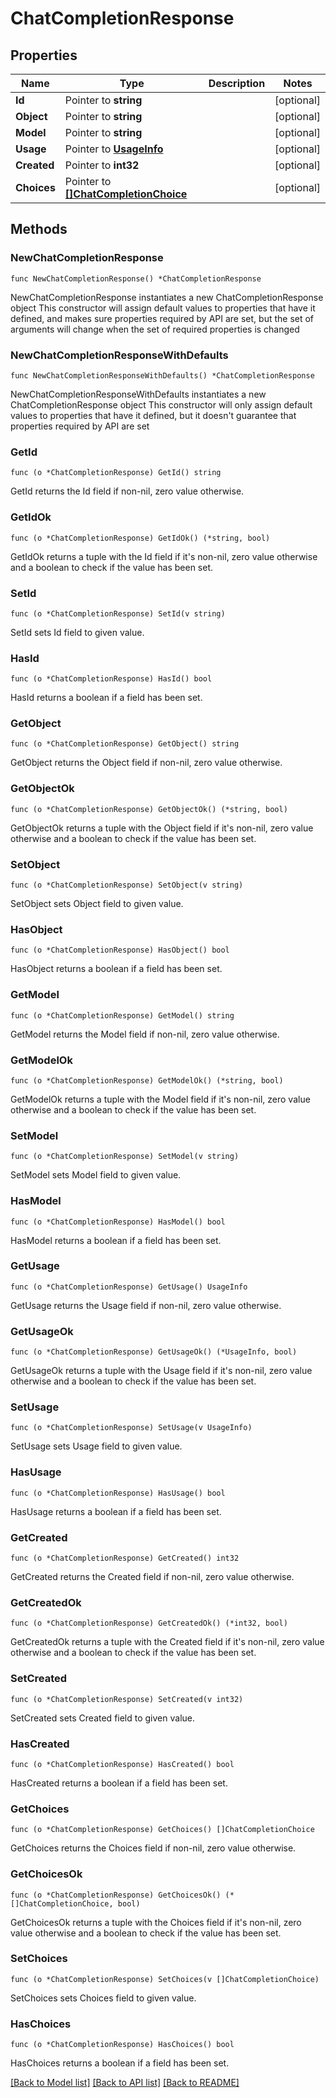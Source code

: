 # ChatCompletionResponse

## Properties

Name | Type | Description | Notes
------------ | ------------- | ------------- | -------------
**Id** | Pointer to **string** |  | [optional] 
**Object** | Pointer to **string** |  | [optional] 
**Model** | Pointer to **string** |  | [optional] 
**Usage** | Pointer to [**UsageInfo**](UsageInfo.md) |  | [optional] 
**Created** | Pointer to **int32** |  | [optional] 
**Choices** | Pointer to [**[]ChatCompletionChoice**](ChatCompletionChoice.md) |  | [optional] 

## Methods

### NewChatCompletionResponse

`func NewChatCompletionResponse() *ChatCompletionResponse`

NewChatCompletionResponse instantiates a new ChatCompletionResponse object
This constructor will assign default values to properties that have it defined,
and makes sure properties required by API are set, but the set of arguments
will change when the set of required properties is changed

### NewChatCompletionResponseWithDefaults

`func NewChatCompletionResponseWithDefaults() *ChatCompletionResponse`

NewChatCompletionResponseWithDefaults instantiates a new ChatCompletionResponse object
This constructor will only assign default values to properties that have it defined,
but it doesn't guarantee that properties required by API are set

### GetId

`func (o *ChatCompletionResponse) GetId() string`

GetId returns the Id field if non-nil, zero value otherwise.

### GetIdOk

`func (o *ChatCompletionResponse) GetIdOk() (*string, bool)`

GetIdOk returns a tuple with the Id field if it's non-nil, zero value otherwise
and a boolean to check if the value has been set.

### SetId

`func (o *ChatCompletionResponse) SetId(v string)`

SetId sets Id field to given value.

### HasId

`func (o *ChatCompletionResponse) HasId() bool`

HasId returns a boolean if a field has been set.

### GetObject

`func (o *ChatCompletionResponse) GetObject() string`

GetObject returns the Object field if non-nil, zero value otherwise.

### GetObjectOk

`func (o *ChatCompletionResponse) GetObjectOk() (*string, bool)`

GetObjectOk returns a tuple with the Object field if it's non-nil, zero value otherwise
and a boolean to check if the value has been set.

### SetObject

`func (o *ChatCompletionResponse) SetObject(v string)`

SetObject sets Object field to given value.

### HasObject

`func (o *ChatCompletionResponse) HasObject() bool`

HasObject returns a boolean if a field has been set.

### GetModel

`func (o *ChatCompletionResponse) GetModel() string`

GetModel returns the Model field if non-nil, zero value otherwise.

### GetModelOk

`func (o *ChatCompletionResponse) GetModelOk() (*string, bool)`

GetModelOk returns a tuple with the Model field if it's non-nil, zero value otherwise
and a boolean to check if the value has been set.

### SetModel

`func (o *ChatCompletionResponse) SetModel(v string)`

SetModel sets Model field to given value.

### HasModel

`func (o *ChatCompletionResponse) HasModel() bool`

HasModel returns a boolean if a field has been set.

### GetUsage

`func (o *ChatCompletionResponse) GetUsage() UsageInfo`

GetUsage returns the Usage field if non-nil, zero value otherwise.

### GetUsageOk

`func (o *ChatCompletionResponse) GetUsageOk() (*UsageInfo, bool)`

GetUsageOk returns a tuple with the Usage field if it's non-nil, zero value otherwise
and a boolean to check if the value has been set.

### SetUsage

`func (o *ChatCompletionResponse) SetUsage(v UsageInfo)`

SetUsage sets Usage field to given value.

### HasUsage

`func (o *ChatCompletionResponse) HasUsage() bool`

HasUsage returns a boolean if a field has been set.

### GetCreated

`func (o *ChatCompletionResponse) GetCreated() int32`

GetCreated returns the Created field if non-nil, zero value otherwise.

### GetCreatedOk

`func (o *ChatCompletionResponse) GetCreatedOk() (*int32, bool)`

GetCreatedOk returns a tuple with the Created field if it's non-nil, zero value otherwise
and a boolean to check if the value has been set.

### SetCreated

`func (o *ChatCompletionResponse) SetCreated(v int32)`

SetCreated sets Created field to given value.

### HasCreated

`func (o *ChatCompletionResponse) HasCreated() bool`

HasCreated returns a boolean if a field has been set.

### GetChoices

`func (o *ChatCompletionResponse) GetChoices() []ChatCompletionChoice`

GetChoices returns the Choices field if non-nil, zero value otherwise.

### GetChoicesOk

`func (o *ChatCompletionResponse) GetChoicesOk() (*[]ChatCompletionChoice, bool)`

GetChoicesOk returns a tuple with the Choices field if it's non-nil, zero value otherwise
and a boolean to check if the value has been set.

### SetChoices

`func (o *ChatCompletionResponse) SetChoices(v []ChatCompletionChoice)`

SetChoices sets Choices field to given value.

### HasChoices

`func (o *ChatCompletionResponse) HasChoices() bool`

HasChoices returns a boolean if a field has been set.


[[Back to Model list]](../README.md#documentation-for-models) [[Back to API list]](../README.md#documentation-for-api-endpoints) [[Back to README]](../README.md)


